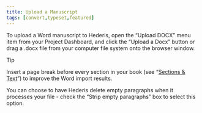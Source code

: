 ```yaml
---
title: Upload a Manuscript
tags: [convert,typeset,featured]
---
```

 
<html><body><section data-type="chapter" class="hsecchapter" data-hederis-type="hsecchapter" id="upload-a-manuscript" data-pi-attrs="id: upload-a-manuscript; data-tags: convert,typeset,featured;" role="doc-chapter" data-tags="convert,typeset,featured" data-author-name=" " data-book-title=" " title="Upload a Manuscript"><p class="hblkp" data-hederis-type="hblkp" id="pxI7joXBO">To upload a Word manuscript to Hederis, open the &#8220;Upload DOCX&#8221; menu item from your Project Dashboard, and click the &#8220;Upload a Docx&#8221; button or drag a .docx file from your computer file system onto the browser window.</p><aside class="hwprbox box" data-hederis-type="hwprbox" id="pdJL5XSn0" data-type="sidebar"><p class="hblktype" data-hederis-type="hblktype" id="pkcngXhwH">Tip</p><p class="hblkp" data-hederis-type="hblkp" id="pfJfFr8dC">Insert a page break before every section in your book (see &#8220;<a href="{% link _docs/typeset-text-design.md %}" data-hederis-type="hspana" id="pDWucYbl7"><span class="Hyperlink" data-hederis-type="hspnspan" id="pvpGgaJ2L">Sections &amp; Text</span></a>&#8221;) to improve the Word import results.</p></aside><p class="hblkp" data-hederis-type="hblkp" id="pxF26Tioo">You can choose to have Hederis delete empty paragraphs when it processes your file - check the &#8220;Strip empty paragraphs&#8221; box to select this option.</p></section></body></html>
